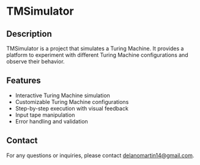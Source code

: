# TMSimulator

## Description

TMSimulator is a project that simulates a Turing Machine. It provides a platform to experiment with different Turing Machine configurations and observe their behavior.

## Features

- Interactive Turing Machine simulation
- Customizable Turing Machine configurations
- Step-by-step execution with visual feedback
- Input tape manipulation
- Error handling and validation

## Contact

For any questions or inquiries, please contact [delanomartin14@gmail.com](mailto:delanomartin14@gmail.com).
